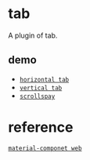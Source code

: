 # tab

A plugin of tab.

## demo

* [` horizontal tab `](https://lvzhenbang.github.io/tab/dist/index.html)
* [` vertical tab `](https://lvzhenbang.github.io/tab/dist/vertical.html)
* [` scrollspay `](https://lvzhenbang.github.io/scrollspy/scrollspy.html)

# reference

[` material-componet web `](https://material-components.github.io/material-components-web-catalog/#/component/tabs)
